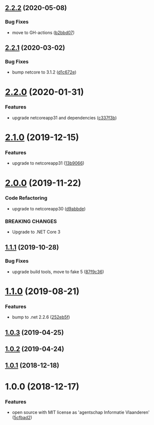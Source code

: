 ## [2.2.2](https://github.com/informatievlaanderen/ef-entity-configuration/compare/v2.2.1...v2.2.2) (2020-05-08)


### Bug Fixes

* move to GH-actions ([b2bbd07](https://github.com/informatievlaanderen/ef-entity-configuration/commit/b2bbd07b1e2dd03c484199bbeb66149a90f36696))

## [2.2.1](https://github.com/informatievlaanderen/ef-entity-configuration/compare/v2.2.0...v2.2.1) (2020-03-02)


### Bug Fixes

* bump netcore to 3.1.2 ([d1c672e](https://github.com/informatievlaanderen/ef-entity-configuration/commit/d1c672e2bcacd225fe04a00f014a6794fa093b89))

# [2.2.0](https://github.com/informatievlaanderen/ef-entity-configuration/compare/v2.1.0...v2.2.0) (2020-01-31)


### Features

* upgrade netcoreapp31 and dependencies ([c337f3b](https://github.com/informatievlaanderen/ef-entity-configuration/commit/c337f3b00f79f2ef311186ebbd7ab83ff4a569a8))

# [2.1.0](https://github.com/informatievlaanderen/ef-entity-configuration/compare/v2.0.0...v2.1.0) (2019-12-15)


### Features

* upgrade to netcoreapp31 ([13b9066](https://github.com/informatievlaanderen/ef-entity-configuration/commit/13b906670ecc0f06d6de65f9c046342bd7712c7c))

# [2.0.0](https://github.com/informatievlaanderen/ef-entity-configuration/compare/v1.1.1...v2.0.0) (2019-11-22)


### Code Refactoring

* upgrade to netcoreapp30 ([d9abbde](https://github.com/informatievlaanderen/ef-entity-configuration/commit/d9abbde))


### BREAKING CHANGES

* Upgrade to .NET Core 3

## [1.1.1](https://github.com/informatievlaanderen/ef-entity-configuration/compare/v1.1.0...v1.1.1) (2019-10-28)


### Bug Fixes

* upgrade build tools, move to fake 5 ([87f9c36](https://github.com/informatievlaanderen/ef-entity-configuration/commit/87f9c36))

# [1.1.0](https://github.com/informatievlaanderen/ef-entity-configuration/compare/v1.0.3...v1.1.0) (2019-08-21)


### Features

* bump to .net 2.2.6 ([252eb5f](https://github.com/informatievlaanderen/ef-entity-configuration/commit/252eb5f))

## [1.0.3](https://github.com/informatievlaanderen/ef-entity-configuration/compare/v1.0.2...v1.0.3) (2019-04-25)

## [1.0.2](https://github.com/informatievlaanderen/ef-entity-configuration/compare/v1.0.1...v1.0.2) (2019-04-24)

## [1.0.1](https://github.com/informatievlaanderen/ef-entity-configuration/compare/v1.0.0...v1.0.1) (2018-12-18)

# 1.0.0 (2018-12-17)


### Features

* open source with MIT license as 'agentschap Informatie Vlaanderen' ([5cfbad2](https://github.com/informatievlaanderen/ef-entity-configuration/commit/5cfbad2))
